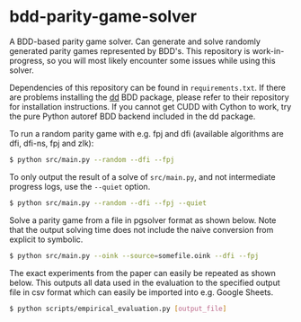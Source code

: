 # bdd-parity-game-solver

A BDD-based parity game solver. Can generate and solve randomly generated parity games represented by BDD's. This repository is work-in-progress, so you will most likely encounter some issues while using this solver.

Dependencies of this repository can be found in `requirements.txt`. If there are problems installing the [dd](https://github.com/tulip-control/dd) BDD package, please refer to their repository for installation instructions. If you cannot get CUDD with Cython to work, try the pure Python autoref BDD backend included in the dd package.

To run a random parity game with e.g. fpj and dfi (available algorithms are dfi, dfi-ns, fpj and zlk):
```bash
$ python src/main.py --random --dfi --fpj
```

To only output the result of a solve of `src/main.py`, and not intermediate progress logs, use the `--quiet` option.
```bash
$ python src/main.py --random --dfi --fpj --quiet
```

Solve a parity game from a file in pgsolver format as shown below. Note that the output solving time does not include the naive conversion from explicit to symbolic.
```bash
$ python src/main.py --oink --source=somefile.oink --dfi --fpj
```

The exact experiments from the paper can easily be repeated as shown below. This outputs all data used in the evaluation to the specified output file in csv format which can easily be imported into e.g. Google Sheets.
```bash
$ python scripts/empirical_evaluation.py [output_file]
```